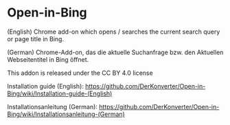 # Open-in-Bing
(English) Chrome add-on which opens / searches the current search query or page title in Bing.

(German) Chrome-Add-on, das die aktuelle Suchanfrage bzw. den Aktuellen Webseitentitel in Bing öffnet.


This addon is released under the CC BY 4.0 license


Installation guide (English): https://github.com/DerKonverter/Open-in-Bing/wiki/Installation-guide-(English)

Installationsanleitung (German): https://github.com/DerKonverter/Open-in-Bing/wiki/Installationsanleitung-(German)
